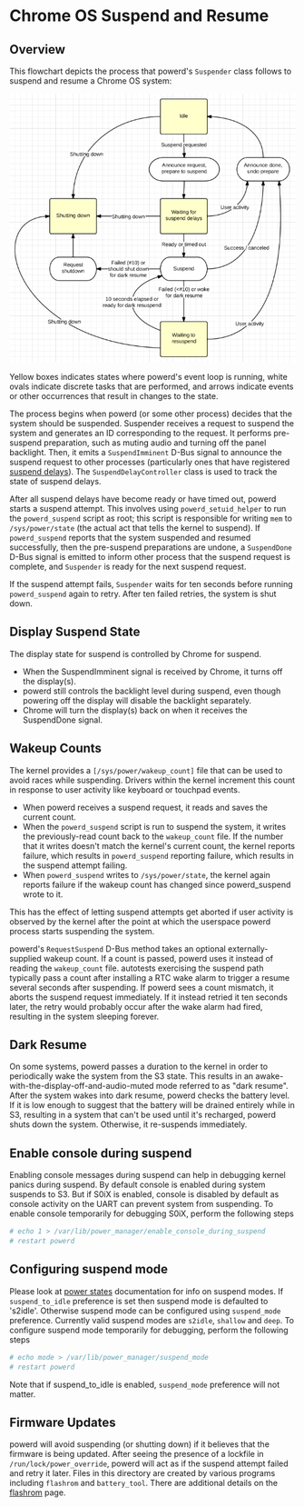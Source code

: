 # Chrome OS Suspend and Resume

## Overview

This flowchart depicts the process that powerd's `Suspender` class follows to
suspend and resume a Chrome OS system:

![suspend flowchart](images/suspend_flowchart.png)

Yellow boxes indicates states where powerd's event loop is running, white ovals
indicate discrete tasks that are performed, and arrows indicate events or other
occurrences that result in changes to the state.

The process begins when powerd (or some other process) decides that the system
should be suspended. Suspender receives a request to suspend the system and
generates an ID corresponding to the request. It performs pre-suspend
preparation, such as muting audio and turning off the panel backlight. Then, it
emits a `SuspendImminent` D-Bus signal to announce the suspend request to other
processes (particularly ones that have registered [suspend delays]). The
`SuspendDelayController` class is used to track the state of suspend delays.

After all suspend delays have become ready or have timed out, powerd starts a
suspend attempt. This involves using `powerd_setuid_helper` to run the
`powerd_suspend` script as root; this script is responsible for writing `mem` to
`/sys/power/state` (the actual act that tells the kernel to suspend). If
`powerd_suspend` reports that the system suspended and resumed successfully,
then the pre-suspend preparations are undone, a `SuspendDone` D-Bus signal is
emitted to inform other process that the suspend request is complete, and
`Suspender` is ready for the next suspend request.

If the suspend attempt fails, `Suspender` waits for ten seconds before running
`powerd_suspend` again to retry. After ten failed retries, the system is shut
down.

## Display Suspend State

The display state for suspend is controlled by Chrome for suspend.

-  When the SuspendImminent signal is received by Chrome, it turns off the
   display(s).
-  powerd still controls the backlight level during suspend, even though
   powering off the display will disable the backlight separately.
-  Chrome will turn the display(s) back on when it receives the SuspendDone
   signal.

## Wakeup Counts

The kernel provides a `[/sys/power/wakeup_count]` file that can be used to avoid
races while suspending. Drivers within the kernel increment this count in
response to user activity like keyboard or touchpad events.

-   When powerd receives a suspend request, it reads and saves the current
    count.
-   When the `powerd_suspend` script is run to suspend the system, it writes the
    previously-read count back to the `wakeup_count` file. If the number that it
    writes doesn't match the kernel's current count, the kernel reports failure,
    which results in `powerd_suspend` reporting failure, which results in the
    suspend attempt failing.
-   When `powerd_suspend` writes to `/sys/power/state`, the kernel again reports
    failure if the wakeup count has changed since powerd_suspend wrote to it.

This has the effect of letting suspend attempts get aborted if user activity is
observed by the kernel after the point at which the userspace powerd process
starts suspending the system.

powerd's `RequestSuspend` D-Bus method takes an optional externally-supplied
wakeup count. If a count is passed, powerd uses it instead of reading the
`wakeup_count` file. autotests exercising the suspend path typically pass a
count after installing a RTC wake alarm to trigger a resume several seconds
after suspending. If powerd sees a count mismatch, it aborts the suspend request
immediately. If it instead retried it ten seconds later, the retry would
probably occur after the wake alarm had fired, resulting in the system sleeping
forever.

## Dark Resume

On some systems, powerd passes a duration to the kernel in order to periodically
wake the system from the S3 state. This results in an
awake-with-the-display-off-and-audio-muted mode referred to as "dark resume".
After the system wakes into dark resume, powerd checks the battery level. If it
is low enough to suggest that the battery will be drained entirely while in S3,
resulting in a system that can't be used until it's recharged, powerd shuts down
the system. Otherwise, it re-suspends immediately.

## Enable console during suspend

Enabling console messages during suspend can help in debugging kernel panics
during suspend. By default console is enabled during system suspends to S3. But
if S0iX is enabled, console is disabled by default as console activity on the
UART can prevent system from suspending. To enable console temporarily for
debugging S0iX, perform the following steps

```sh
# echo 1 > /var/lib/power_manager/enable_console_during_suspend
# restart powerd
```

## Configuring suspend mode

Please look at [power states] documentation for info on suspend modes. If
`suspend_to_idle` preference is set then suspend mode is defaulted to 's2idle'.
Otherwise suspend mode can be configured using `suspend_mode` preference.
Currently valid suspend modes are `s2idle`, `shallow` and `deep`. To configure
suspend mode temporarily for debugging, perform the following steps

```sh
# echo mode > /var/lib/power_manager/suspend_mode
# restart powerd
```

Note that if suspend_to_idle is enabled, `suspend_mode` preference will not
matter.

## Firmware Updates

powerd will avoid suspending (or shutting down) if it believes that the firmware
is being updated. After seeing the presence of a lockfile in
`/run/lock/power_override`, powerd will act as if the suspend attempt failed and
retry it later. Files in this directory are created by various programs
including `flashrom` and `battery_tool`. There are additional details on the
[flashrom] page.

[suspend delays]: https://chromium.googlesource.com/chromiumos/platform/system_api/+/master/dbus/power_manager/suspend.proto
[/sys/power/wakeup_count]: https://lwn.net/Articles/393314/
[flashrom]: https://dev.chromium.org/chromium-os/packages/cros-flashrom
[power states]: https://www.kernel.org/doc/Documentation/power/states.txt
